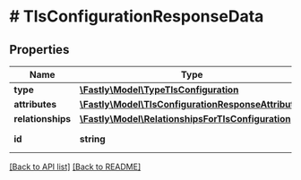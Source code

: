 # # TlsConfigurationResponseData

## Properties

Name | Type | Description | Notes
------------ | ------------- | ------------- | -------------
**type** | [**\Fastly\Model\TypeTlsConfiguration**](TypeTlsConfiguration.md) |  | [optional] 
**attributes** | [**\Fastly\Model\TlsConfigurationResponseAttributes**](TlsConfigurationResponseAttributes.md) |  | [optional] 
**relationships** | [**\Fastly\Model\RelationshipsForTlsConfiguration**](RelationshipsForTlsConfiguration.md) |  | [optional] 
**id** | **string** |  | [optional] [readonly] 


[[Back to API list]](../../README.md#endpoints) [[Back to README]](../../README.md)
